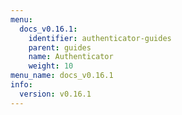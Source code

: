 ```yaml
---
menu:
  docs_v0.16.1:
    identifier: authenticator-guides
    parent: guides
    name: Authenticator
    weight: 10
menu_name: docs_v0.16.1
info:
  version: v0.16.1
---
```


